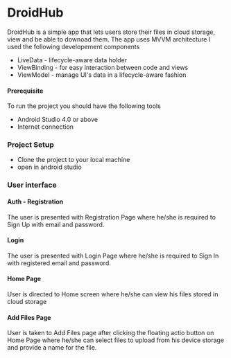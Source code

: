 # DroidHub

DroidHub is a simple app that lets users store their files in cloud storage, view and be able to downoad them.
The app uses MVVM architecture
I used the following developement components
* LiveData - lifecycle-aware data holder
* ViewBinding - for easy interaction between code and views
* ViewModel - manage UI's data in a lifecycle-aware fashion

#### Prerequisite
To run the project you should have the following tools
* Android Studio 4.0 or above
* Internet connection

### Project Setup
* Clone the project to your local machine
* open in android studio 

### User interface
#### Auth - Registration
The user is presented with Registration Page where he/she is required to Sign Up with email and password.
#### Login
The user is presented with Login Page where he/she is required to Sign In with registered email and password.
#### Home Page
User is directed to Home screen where he/she can view his files stored in cloud storage
#### Add Files Page
User is taken to Add Files page after clicking the floating actio button on Home Page where he/she can select files to upload from his device storage and provide a name for the file. 

